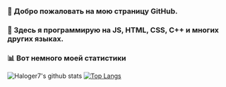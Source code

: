 ### 👋 Добро пожаловать на мою страницу GitHub.

### 💠 Здесь я программирую на JS, HTML, CSS, C++ и многих других языках.

### 📊 Вот немного моей статистики
![Haloger7's github stats](https://github-readme-stats.vercel.app/api?username=anuraghazra&show_icons=true&theme=onedark) [![Top Langs](https://github-readme-stats.vercel.app/api/top-langs/?username=haloger7&layout=compact)](https://github.com/anuraghazra/github-readme-stats)
